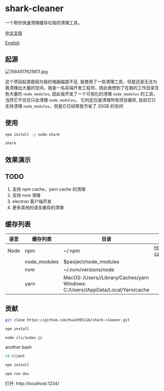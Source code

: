 # shark-cleaner

一个帮你快速清理缓存垃圾的清理工具。

[中文文档](./)

[English](./README.md)

## 起源

![1584517625611.jpg](https://s3.qiufengh.com/blog/1584517625611.jpg)

这个项目起源是因为我的电脑磁盘不足, 我使用了一些清理工具，但是还是无法为我清理出大量的空间，我是一名前端开发工程师，因此我想到了在我的工作目录含有大量的 `node_modules`, 因此我开发了一个可视化的清理 `node_modules` 的工具，当然它不仅仅只会清理 `node_modules`。 它的定位是清理所有项目缓存, 目前它只支持清理 `node_modules`，但是它已经帮我节省了 20GB 的空间


## 使用

```bash
npm install -g node-shark

shark
```

## 效果演示



## TODO

1. 支持 npm cache，yarn cache 的清理
2. 支持 nvm 清理
3. electron 客户端开发
4. 更多其他的语言缓存的清理




## 缓存列表

| 语言 | 缓存列表     | 目录                                                         | 相关库                                   |
| ---- | ------------ | ------------------------------------------------------------ | ---------------------------------------- |
| Node | npm          | ~/.npm                                                       | https://github.com/shinnn/npm-cache-path |
|      | node_modules | $peoject/node_modules                                        |                                          |
|      | nvm          | ~/.nvm/versions/node                                         |                                          |
|      | yarn         | MacOS: /Users//Library/Caches/yarn Windows: C:/Users//AppData/Local/Yarn/cache |                                          |




## 贡献

```bash
git clone https://github.com/hua1995116/shark-cleaner.git

npm install

node cli/index.js
```
another bash

```bash
cd client

npm install

npm run dev
```

打开: http://localhost:1234/